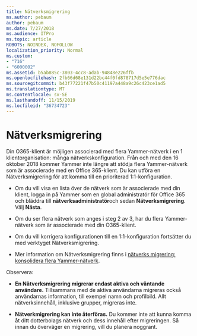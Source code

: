 ```yaml
---
title: Nätverksmigrering
ms.author: pebaum
author: pebaum
ms.date: 7/27/2018
ms.audience: ITPro
ms.topic: article
ROBOTS: NOINDEX, NOFOLLOW
localization_priority: Normal
ms.custom:
- "716"
- "6000002"
ms.assetid: b5ab885c-3803-4cc8-adab-94848e226ffb
ms.openlocfilehash: 2fb66d68e131d22bc44f0fd878717d5e5e776dac
ms.sourcegitcommit: b43f77221f47b50c41197a448a9c26c423ce1ad5
ms.translationtype: MT
ms.contentlocale: sv-SE
ms.lasthandoff: 11/15/2019
ms.locfileid: "36734723"
---
```

# <a name="network-migration"></a>Nätverksmigrering

Din O365-klient är möjligen associerad med flera Yammer-nätverk i en 1 klientorganisation: många nätverkskonfiguration. Från och med den 16 oktober 2018 kommer Yammer inte längre att stödja flera Yammer-nätverk som är associerade med en Office 365-klient. Du kan utföra en Nätverksmigrering för att komma till en prioriterad 1:1-konfiguration.
  
- Om du vill visa en lista över de nätverk som är associerade med din klient, logga in på Yammer som en global administratör för Office 365 och bläddra till **nätverksadministratör**och sedan **Nätverksmigrering**. Välj **Nästa**.

- Om du ser flera nätverk som anges i steg 2 av 3, har du flera Yammer-nätverk som är associerade med din O365-klient.

- Om du vill korrigera konfigurationen till en 1:1-konfiguration fortsätter du med verktyget Nätverksmigrering.

- Mer information om Nätverksmigrering finns i [nätverks migrering: konsolidera flera Yammer-nätverk](https://docs.microsoft.com/yammer/configure-your-yammer-network/consolidate-multiple-yammer-networks).

Observera:
  
- **En Nätverksmigrering migrerar endast aktiva och väntande användare.** Tillsammans med de aktiva användarna migreras också användarnas information, till exempel namn och profilbild. Allt nätverksinnehåll, inklusive grupper, migreras inte.

- **Nätverkmigrering kan inte återföras.** Du kommer inte att kunna komma åt ditt dotterbolags nätverk och dess innehåll efter migreringen. Så innan du överväger en migrering, vill du planera noggrant.

